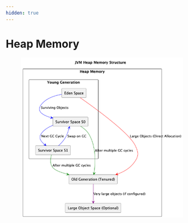 ```yaml
---
hidden: true
---
```


# Heap Memory



<figure><img src="../../../../.gitbook/assets/JVM_Heap_Memory_Structure-01.png" alt="" width="482"><figcaption></figcaption></figure>
